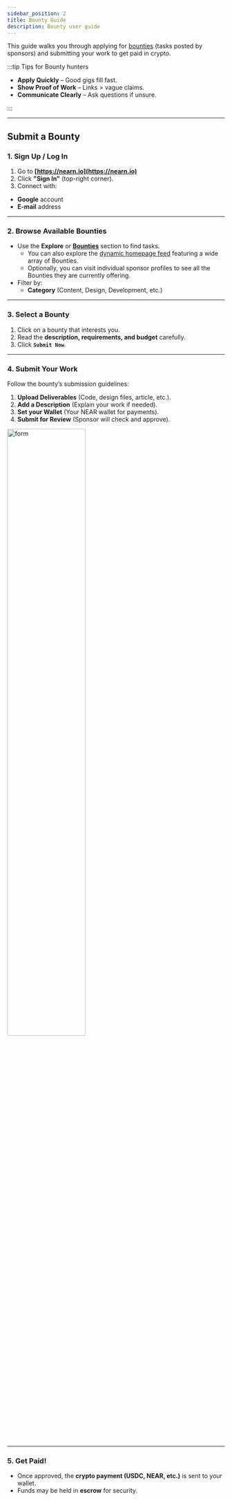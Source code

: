 ```yaml
---
sidebar_position: 2
title: Bounty Guide
description: Bounty user guide
---
```


This guide walks you through applying for [bounties](../opportunities.md#bounties) (tasks posted by sponsors) and submitting your work to get paid in crypto.

:::tip Tips for Bounty hunters

- **Apply Quickly** – Good gigs fill fast.
- **Show Proof of Work** – Links > vague claims.
- **Communicate Clearly** – Ask questions if unsure.

:::

---

## Submit a Bounty

### 1. Sign Up / Log In
1. Go to **[https://nearn.io](https://nearn.io)**
2. Click **"Sign In"** (top-right corner).
3. Connect with:
  - **Google** account
  - **E-mail** address

---

### 2. Browse Available Bounties

- Use the **Explore** or [**Bounties**](https://nearn.io/bounties/) section to find tasks.
  - You can also explore the [dynamic homepage feed](https://nearn.io) featuring a wide array of Bounties.
  - Optionally, you can visit individual sponsor profiles to see all the Bounties they are currently offering.
- Filter by:
  - **Category** (Content, Design, Development, etc.)

---

### 3. Select a Bounty

1. Click on a bounty that interests you.
2. Read the **description, requirements, and budget** carefully.
3. Click **`Submit Now`**.

---

### 4. Submit Your Work

Follow the bounty’s submission guidelines:
1. **Upload Deliverables** (Code, design files, article, etc.).
2. **Add a Description** (Explain your work if needed).
3. **Set your Wallet** (Your NEAR wallet for payments).
3. **Submit for Review** (Sponsor will check and approve).

<div class="screenshot">
<img alt="form" src="/img/talent/bounty.png" width="60%" />
</div>

---

### 5. Get Paid!

- Once approved, the **crypto payment (USDC, NEAR, etc.)** is sent to your wallet.
- Funds may be held in **escrow** for security.

